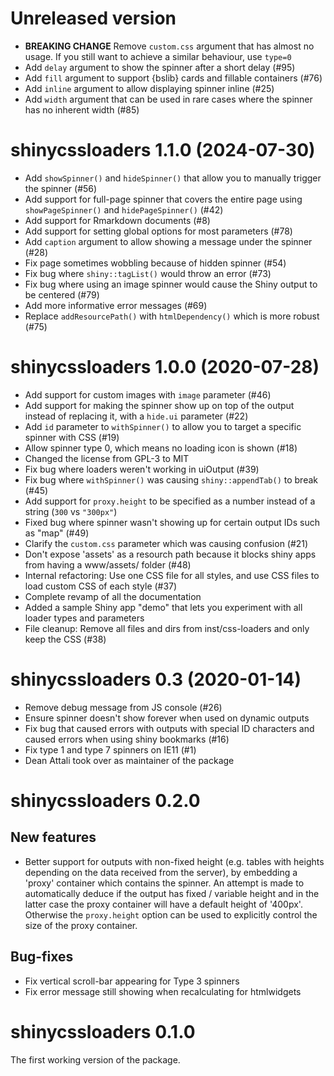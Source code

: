 # Unreleased version

- **BREAKING CHANGE** Remove `custom.css` argument that has almost no usage. If you still want to achieve a similar behaviour, use `type=0`
- Add `delay` argument to show the spinner after a short delay (#95)
- Add `fill` argument to support {bslib} cards and fillable containers (#76)
- Add `inline` argument to allow displaying spinner inline (#25)
- Add `width` argument that can be used in rare cases where the spinner has no inherent width (#85)

# shinycssloaders 1.1.0 (2024-07-30)

- Add `showSpinner()` and `hideSpinner()` that allow you to manually trigger the spinner (#56)
- Add support for full-page spinner that covers the entire page using `showPageSpinner()` and `hidePageSpinner()` (#42)
- Add support for Rmarkdown documents (#8)
- Add support for setting global options for most parameters (#78)
- Add `caption` argument to allow showing a message under the spinner (#28)
- Fix page sometimes wobbling because of hidden spinner (#54)
- Fix bug where `shiny::tagList()` would throw an error (#73)
- Fix bug where using an image spinner would cause the Shiny output to be centered (#79)
- Add more informative error messages (#69)
- Replace `addResourcePath()` with `htmlDependency()` which is more robust (#75)

# shinycssloaders 1.0.0 (2020-07-28)

- Add support for custom images with `image` parameter (#46)
- Add support for making the spinner show up on top of the output instead of replacing it, with a `hide.ui` parameter (#22)
- Add `id` parameter to `withSpinner()` to allow you to target a specific spinner with CSS (#19)
- Allow spinner type 0, which means no loading icon is shown (#18)
- Changed the license from GPL-3 to MIT
- Fix bug where loaders weren't working in uiOutput (#39)
- Fix bug where `withSpinner()` was causing `shiny::appendTab()` to break (#45)
- Add support for `proxy.height` to be specified as a number instead of a string (`300` vs `"300px"`)
- Fixed bug where spinner wasn't showing up for certain output IDs such as "map" (#49)
- Clarify the `custom.css` parameter which was causing confusion (#21)
- Don't expose 'assets' as a resourch path because it blocks shiny apps from having a www/assets/ folder (#48)
- Internal refactoring: Use one CSS file for all styles, and use CSS files to load custom CSS of each style (#37)
- Complete revamp of all the documentation
- Added a sample Shiny app "demo" that lets you experiment with all loader types and parameters
- File cleanup: Remove all files and dirs from inst/css-loaders and only keep the CSS (#38)

# shinycssloaders 0.3 (2020-01-14)

- Remove debug message from JS console (#26)
- Ensure spinner doesn't show forever when used on dynamic outputs 
- Fix bug that caused errors with outputs with special ID characters and caused errors when using shiny bookmarks (#16)
- Fix type 1 and type 7 spinners on IE11 (#1)
- Dean Attali took over as maintainer of the package

# shinycssloaders 0.2.0

## New features

* Better support for outputs with non-fixed height (e.g. tables with heights depending on the data received from the server), by embedding a 'proxy' container which contains the spinner. An attempt is made to automatically deduce if the output has fixed / variable height and in the latter case the proxy container will have a default height of '400px'. Otherwise the `proxy.height` option can be used to explicitly control the size of the proxy container.

## Bug-fixes

* Fix vertical scroll-bar appearing for Type 3 spinners
* Fix error message still showing when recalculating for htmlwidgets
 
# shinycssloaders 0.1.0

The first working version of the package. 
